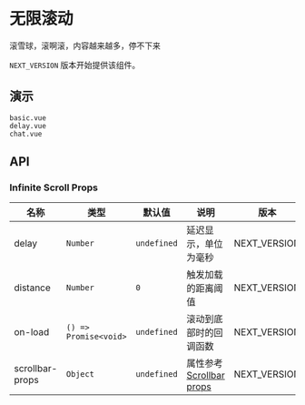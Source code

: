 # 无限滚动

滚雪球，滚啊滚，内容越来越多，停不下来

`NEXT_VERSION` 版本开始提供该组件。

## 演示

```demo
basic.vue
delay.vue
chat.vue
```

## API

### Infinite Scroll Props

| 名称 | 类型 | 默认值 | 说明 | 版本 |
| --- | --- | --- | --- | --- |
| delay | `Number` | `undefined` | 延迟显示，单位为毫秒 | NEXT_VERSION |
| distance | `Number` | `0` | 触发加载的距离阈值 | NEXT_VERSION |
| on-load | `() => Promise<void>` | `undefined` | 滚动到底部时的回调函数 | NEXT_VERSION |
| scrollbar-props | `Object` | `undefined` | 属性参考 [Scrollbar props](scrollbar#Scrollbar-Props) | NEXT_VERSION |
